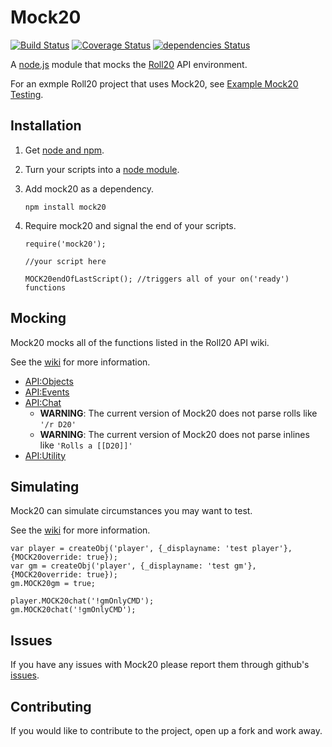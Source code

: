# Mock20

[![Build Status](https://travis-ci.org/kyleady/Mock20.svg?branch=master)](https://travis-ci.org/kyleady/Mock20) [![Coverage Status](https://coveralls.io/repos/github/kyleady/Mock20/badge.svg?branch=master)](https://coveralls.io/github/kyleady/Mock20?branch=master) [![dependencies Status](https://david-dm.org/kyleady/Mock20/status.png)](https://david-dm.org/kyleady/Mock20)


A [node.js](https://nodejs.org/en/) module that mocks the [Roll20](https://roll20.net/) API environment.

For an exmple Roll20 project that uses Mock20, see [Example Mock20 Testing](https://github.com/kyleady/Example-Mock20-Testing).

## Installation

1) Get [node and npm](https://www.npmjs.com/get-npm).

2) Turn your scripts into a [node module](https://docs.npmjs.com/getting-started/creating-node-modules).

3) Add mock20 as a dependency.

    `npm install mock20`

4) Require mock20 and signal the end of your scripts.

    ```
    require('mock20');
     
    //your script here
    
    MOCK20endOfLastScript(); //triggers all of your on('ready') functions
    ```
## Mocking

Mock20 mocks all of the functions listed in the Roll20 API wiki.

See the [wiki](https://github.com/kyleady/Mock20/wiki) for more information.

* [API:Objects](https://github.com/kyleady/Mock20/wiki/API_Objects)
* [API:Events](https://github.com/kyleady/Mock20/wiki/API_Events)
* [API:Chat](https://github.com/kyleady/Mock20/wiki/API_Chat)
  * **WARNING**: The current version of Mock20 does not parse rolls like `'/r D20'`
  * **WARNING**: The current version of Mock20 does not parse inlines like  `'Rolls a [[D20]]'`
* [API:Utility](https://github.com/kyleady/Mock20/wiki/API_Utility)

## Simulating

Mock20 can simulate circumstances you may want to test.

See the [wiki](https://github.com/kyleady/Mock20/wiki) for more information.

```
var player = createObj('player', {_displayname: 'test player'}, {MOCK20override: true});
var gm = createObj('player', {_displayname: 'test gm'}, {MOCK20override: true});
gm.MOCK20gm = true;

player.MOCK20chat('!gmOnlyCMD');
gm.MOCK20chat('!gmOnlyCMD');
```

## Issues

If you have any issues with Mock20 please report them through github's [issues](https://github.com/kyleady/Mock20/issues).

## Contributing

If you would like to contribute to the project, open up a fork and work away.
